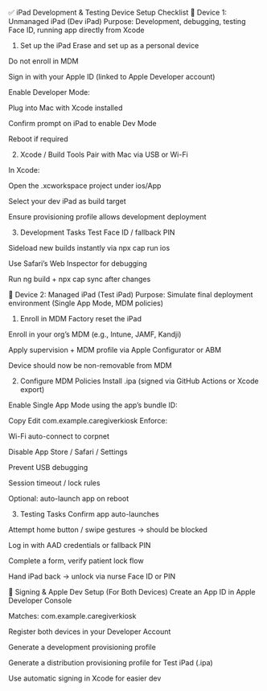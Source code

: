 ✅ iPad Development & Testing Device Setup Checklist
📱 Device 1: Unmanaged iPad (Dev iPad)
Purpose: Development, debugging, testing Face ID, running app directly from Xcode

1. Set up the iPad
 Erase and set up as a personal device

 Do not enroll in MDM

 Sign in with your Apple ID (linked to Apple Developer account)

 Enable Developer Mode:

Plug into Mac with Xcode installed

Confirm prompt on iPad to enable Dev Mode

Reboot if required

2. Xcode / Build Tools
 Pair with Mac via USB or Wi-Fi

 In Xcode:

Open the .xcworkspace project under ios/App

Select your dev iPad as build target

Ensure provisioning profile allows development deployment

3. Development Tasks
 Test Face ID / fallback PIN

 Sideload new builds instantly via npx cap run ios

 Use Safari’s Web Inspector for debugging

 Run ng build + npx cap sync after changes

🔐 Device 2: Managed iPad (Test iPad)
Purpose: Simulate final deployment environment (Single App Mode, MDM policies)

1. Enroll in MDM
 Factory reset the iPad

 Enroll in your org’s MDM (e.g., Intune, JAMF, Kandji)

 Apply supervision + MDM profile via Apple Configurator or ABM

 Device should now be non-removable from MDM

2. Configure MDM Policies
 Install .ipa (signed via GitHub Actions or Xcode export)

 Enable Single App Mode using the app’s bundle ID:

Copy
Edit
com.example.caregiverkiosk
 Enforce:

Wi-Fi auto-connect to corpnet

Disable App Store / Safari / Settings

Prevent USB debugging

Session timeout / lock rules

Optional: auto-launch app on reboot

3. Testing Tasks
 Confirm app auto-launches

 Attempt home button / swipe gestures → should be blocked

 Log in with AAD credentials or fallback PIN

 Complete a form, verify patient lock flow

 Hand iPad back → unlock via nurse Face ID or PIN

🪪 Signing & Apple Dev Setup (For Both Devices)
 Create an App ID in Apple Developer Console

Matches: com.example.caregiverkiosk

 Register both devices in your Developer Account

 Generate a development provisioning profile

 Generate a distribution provisioning profile for Test iPad (.ipa)

 Use automatic signing in Xcode for easier dev